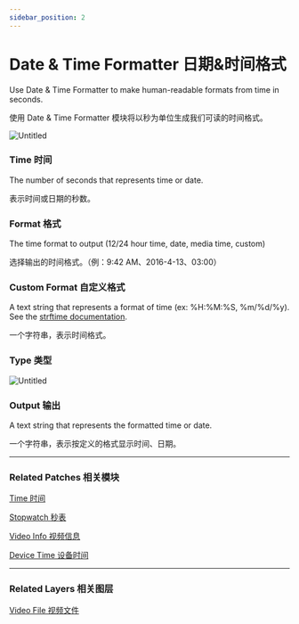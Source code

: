 ```yaml
---
sidebar_position: 2
---
```


# Date & Time Formatter 日期&时间格式

Use Date & Time Formatter to make human-readable formats from time in seconds.

使用 Date & Time Formatter 模块将以秒为单位生成我们可读的时间格式。

![Untitled](https://s3.us-west-2.amazonaws.com/secure.notion-static.com/61a74af1-b36a-45c9-b328-c52f01838e80/Untitled.png?X-Amz-Algorithm=AWS4-HMAC-SHA256&X-Amz-Content-Sha256=UNSIGNED-PAYLOAD&X-Amz-Credential=AKIAT73L2G45EIPT3X45%2F20220602%2Fus-west-2%2Fs3%2Faws4_request&X-Amz-Date=20220602T181000Z&X-Amz-Expires=86400&X-Amz-Signature=087b19006486d264bceafe5b52ec248211b577c74521e83d2bf95a00b5e601f1&X-Amz-SignedHeaders=host&response-content-disposition=filename%20%3D%22Untitled.png%22&x-id=GetObject)

### Time 时间

The number of seconds that represents time or date.

表示时间或日期的秒数。

### Format 格式

The time format to output (12/24 hour time, date, media time, custom)

选择输出的时间格式。（例：9:42 AM、2016-4-13、03:00）

### Custom Format 自定义格式

A text string that represents a format of time (ex: %H:%M:%S, %m/%d/%y). See the [strftime documentation](http://www.cplusplus.com/reference/ctime/strftime/).

一个字符串，表示时间格式。

### Type 类型

![Untitled](https://s3.us-west-2.amazonaws.com/secure.notion-static.com/7165e801-afeb-4957-aa0e-aef53dd336ac/Untitled.png?X-Amz-Algorithm=AWS4-HMAC-SHA256&X-Amz-Content-Sha256=UNSIGNED-PAYLOAD&X-Amz-Credential=AKIAT73L2G45EIPT3X45%2F20220602%2Fus-west-2%2Fs3%2Faws4_request&X-Amz-Date=20220602T181007Z&X-Amz-Expires=86400&X-Amz-Signature=73633ed3cd21b5abe66373866546b17d66001a41d0e6156d086fce579b6170ac&X-Amz-SignedHeaders=host&response-content-disposition=filename%20%3D%22Untitled.png%22&x-id=GetObject)

### Output 输出

A text string that represents the formatted time or date.

一个字符串，表示按定义的格式显示时间、日期。

------

### Related Patches 相关模块

[Time 时间](./Time.md)

[Stopwatch 秒表](./Stopwatch.md)

[Video Info 视频信息](./Video%20Info.md)

[Device Time 设备时间](./../Device/Device%20Time.md)

------

### Related Layers 相关图层

[Video File 视频文件](./../Layer/Video%20File.md)
